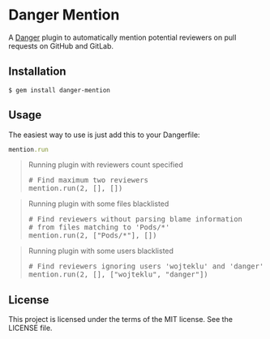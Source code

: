 # Danger Mention

A [Danger](https://github.com/danger/danger) plugin to automatically mention potential reviewers on pull requests on GitHub and GitLab.

## Installation

    $ gem install danger-mention

## Usage

The easiest way to use is just add this to your Dangerfile:

```rb
mention.run
```

<blockquote>Running plugin with reviewers count specified
  <pre>
# Find maximum two reviewers
mention.run(2, [], [])</pre>
</blockquote>

<blockquote>Running plugin with some files blacklisted
  <pre>
# Find reviewers without parsing blame information
# from files matching to 'Pods/*'
mention.run(2, ["Pods/*"], [])</pre>
</blockquote>

<blockquote>Running plugin with some users blacklisted
  <pre>
# Find reviewers ignoring users 'wojteklu' and 'danger'
mention.run(2, [], ["wojteklu", "danger"])</pre>
</blockquote>

## License

This project is licensed under the terms of the MIT license. See the LICENSE file.
